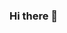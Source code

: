 ### Hi there 👋

<!--

I'm a student at LaSalle College Montreal who's passionate about programming world 🤗
I'm currently learning C# and python 👩🏾‍💻
Glad to be part of GitHub wonderful community 🤗 

-->

